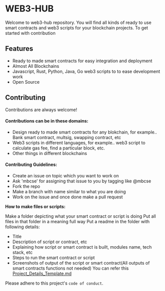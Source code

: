 # WEB3-HUB

Welcome to web3-hub repository. You will find all kinds of ready to use smart contracts and web3 scripts for your blockchain projects.
To get started with contribution

## Features

- Ready to made smart contracts for easy integration and deployment
- Almost All Blockchains
- Javascript, Rust, Python, Java, Go web3 scripts to to ease development work
- Open Source


## Contributing

Contributions are always welcome!

#### Contributions can be in these domains:
- Design ready to made smart contracts for any blokchain, for example.. Bank smart contract, multsig, swapping contract, etc
- Web3 scripts in different languages, for example.. web3 script to calculate gas fee, find a particular block, etc.
- Other things in different blockchains

#### Contributing Guidelines:
- Create an issue on topic which you want to work on
- Ask 'mbcse' for assigning that issue to you by tagging like @mbcse
- Fork the repo
- Make a branch with name similar to what you are doing
- Work on the issue and once done make a pull request

**How to make files or scripts:** 

Make a folder depicting what your smart contract or script is doing
Put all files in that folder in a meaning full way
Put a readme in the folder with following details:
- Title
- Description of script or contract, etc
- Explaining how script or smart contract is built, modules name, tech stack, etc
- Steps to run the smart contract or script
- Screenshots of output of the script or smart contract(All outputs of smart contracts functions
not needed)
You can refer this [Project_Details_Template.md](https://github.com/theblockchainchief/web3-hub/blob/main/Project_Details_Template.md)




Please adhere to this project's `code of conduct`.




